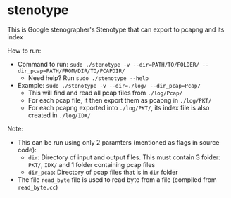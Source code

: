 # stenotype
This is Google stenographer's Stenotype that can export to pcapng and its index

How to run:
- Command to run: `sudo ./stenotype -v --dir=PATH/TO/FOLDER/ --dir_pcap=PATH/FROM/DIR/TO/PCAPDIR/`
  - Need help? Run `sudo ./stenotype --help`
- Example: `sudo ./stenotype -v --dir=./log/ --dir_pcap=Pcap/`
  - This will find and read all pcap files from `./log/Pcap/`
  - For each pcap file, it then export them as pcapng in `./log/PKT/`
  - For each pcapng exported into `./log/PKT/`, its index file is also created in `./log/IDX/`

Note:
- This can be run using only 2 paramters (mentioned as flags in source code):
  - `dir`: Directory of input and output files. This must contain 3 folder: `PKT/`, `IDX/`
  and 1 folder containing pcap files
  - `dir_pcap`: Directory of pcap files that is in `dir` folder
- The file `read_byte` file is used to read byte from a file (compiled from `read_byte.cc`)
